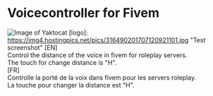 # Voicecontroller for Fivem
![Image of Yaktocat](https://octodex.github.com/images/yaktocat.png)
[logo]: https://img4.hostingpics.net/pics/316490201707120921101.jpg "Test screenshot"
[EN]<br/>
Control the distance of the voice in fivem for roleplay servers.<br/>
The touch for change distance is "H".<br/>
[FR]<br/>
Controlle la porté de la voix dans fivem pour les servers roleplay.<br/>
La touche pour changer la distance est "H".<br/>
